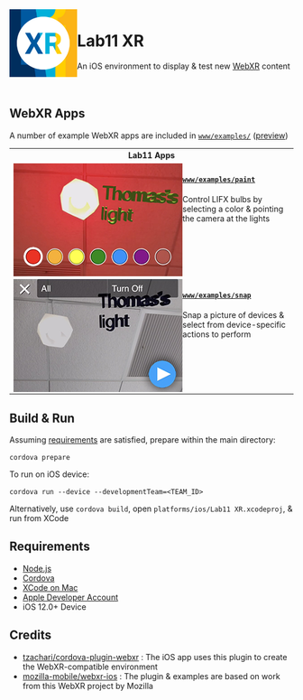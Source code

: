 <img src="resources/ios/icon/icon-108@2x.png" alt="Lab11 XR" align="left" height="120" />

# Lab11 XR

An iOS environment to display & test new [WebXR](https://www.w3.org/TR/webxr) content<br/><br/><br/>


## WebXR Apps

A number of example WebXR apps are included in [`www/examples/`](www/examples) ([preview](https://lab11.github.io/webxr-apps/www))

<table><tr><th>Lab11 Apps</th></tr><tr><td>

<img src="www/examples/paint/screenshot.jpeg" alt="Paint" align="left" />

#### [`www/examples/paint`](www/examples/paint)

Control LIFX bulbs by selecting a color & pointing the camera at the lights

</td></tr><tr><td>

<img src="www/examples/snap/screenshot.jpeg" alt="Snap" align="left" />

#### [`www/examples/snap`](www/examples/snap)

Snap a picture of devices & select from device-specific actions to perform

</td></tr></table>


## Build & Run

Assuming [requirements](#requirements) are satisfied, prepare within the main directory:

    cordova prepare

To run on iOS device:

    cordova run --device --developmentTeam=<TEAM_ID>

Alternatively, use `cordova build`, open `platforms/ios/Lab11 XR.xcodeproj`, & run from XCode


## Requirements

- [Node.js](https://nodejs.org)
- [Cordova](https://cordova.apache.org/)
- [XCode on Mac](https://developer.apple.com/xcode/)
- [Apple Developer Account](https://developer.apple.com/)
- iOS 12.0+ Device


## Credits

- [tzachari/cordova-plugin-webxr](https://github.com/tzachari/cordova-plugin-webxr) : The iOS app uses this plugin to create the WebXR-compatible environment
- [mozilla-mobile/webxr-ios](https://github.com/mozilla-mobile/webxr-ios) : The plugin & examples are based on work from this WebXR project by Mozilla
